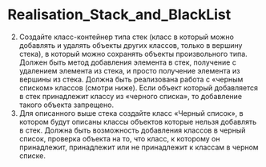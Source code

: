 # Realisation_Stack_and_BlackList
2) Создайте класс-контейнер типа стек (класс в который можно добавлять и
удалять объекты других классов, только в вершину стека), в который
можно сохранять объекты произвольного типа. Должен быть метод
добавления элемента в стек, получение с удалением элемента из стека, и
просто получение элемента из вершины из стека. Должна быть
реализована работа с «черным списком» классов (смотри ниже). Если
объект который добавляется в стек принадлежит классу из «черного
списка», то добавление такого объекта запрещено.
3) Для описанного выше стека создайте класс «Черный список», в котором
будут описаны классы объектов которые нельзя добавлять в стек.
Должна быть возможность добавления классов в черный список, проверка
объекта на то, что класс, к которому он принадлежит, принадлежит или не
принадлежит к классам в черном списке.
